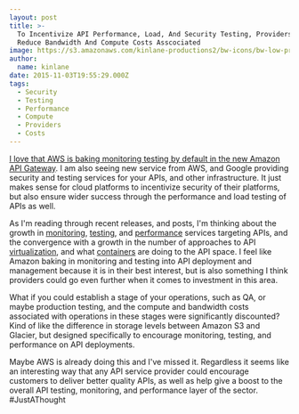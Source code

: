 ```yaml
---
layout: post
title: >-
  To Incentivize API Performance, Load, And Security Testing, Providers Should
  Reduce Bandwidth And Compute Costs Asscociated
image: https://s3.amazonaws.com/kinlane-productions2/bw-icons/bw-low-price.png
author:
  name: kinlane
date: 2015-11-03T19:55:29.000Z
tags:
  - Security
  - Testing
  - Performance
  - Compute
  - Providers
  - Costs
---
```

[I love that AWS is baking monitoring testing by default in the new Amazon API Gateway](http://apievangelist.com/2015/10/27/api-monitoring-should-be-baked-into-your-api-strategy-by-default/). I am also seeing new service from AWS, and Google providing security and testing services for your APIs, and other infrastructure. It just makes sense for cloud platforms to incentivize security of their platforms, but also ensure wider success through the performance and load testing of APIs as well.

As I'm reading through recent releases, and posts, I'm thinking about the growth in [monitoring](http://monitoring.apievangelist.com/), [testing](http://testing.apievangelist.com/), and [performance](http://performance.apievangelist.com) services targeting APIs, and the convergence with a growth in the number of approaches to API [virtualization](http://virtualization.apievangelist.com), and what [containers](http://containers.apievangelist.com) are doing to the API space. I feel like Amazon baking in monitoring and testing into API deployment and management because it is in their best interest, but is also something I think providers could go even further when it comes to investment in this area.

What if you could establish a stage of your operations, such as QA, or maybe production testing, and the compute and bandwidth costs associated with operations in these stages were significantly discounted? Kind of like the difference in storage levels between Amazon S3 and Glacier, but designed specifically to encourage monitoring, testing, and performance on API deployments.

Maybe AWS is already doing this and I've missed it. Regardless it seems like an interesting way that any API service provider could encourage customers to deliver better quality APIs, as well as help give a boost to the overall API testing, monitoring, and performance layer of the sector. #JustAThought